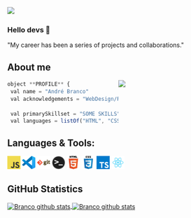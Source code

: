 ![](https://komarev.com/ghpvc/?username=drero&color=blue)
### Hello devs 👋
"My career has been a series of projects and collaborations."

## About me

<img align="right" width="250" src="https://i2.wp.com/allhtaccess.info/wp-content/uploads/2018/03/programming.gif?fit=1281%2C716&ssl=1" />

```JavaScript
object **PROFILE** {
 val name = "André Branco"
 val acknowledgements = "WebDesign/FrontEnd"
 
 val primarySkillset = "SOME SKILLS"
 val languages = listOf("HTML", "CSS", "JavaScript", "TypeScript", "React") }
```

## **Languages & Tools:**  

<code><img height="30" src="https://raw.githubusercontent.com/github/explore/80688e429a7d4ef2fca1e82350fe8e3517d3494d/topics/javascript/javascript.png"></code>
<code><img height="30" src="https://raw.githubusercontent.com/github/explore/80688e429a7d4ef2fca1e82350fe8e3517d3494d/topics/visual-studio-code/visual-studio-code.png"></code>
<code><img height="30" src="https://raw.githubusercontent.com/github/explore/80688e429a7d4ef2fca1e82350fe8e3517d3494d/topics/git/git.png"></code>
<code><img height="30" src="https://raw.githubusercontent.com/github/explore/80688e429a7d4ef2fca1e82350fe8e3517d3494d/topics/terminal/terminal.png"></code>
<code><img height="30" src="https://raw.githubusercontent.com/github/explore/80688e429a7d4ef2fca1e82350fe8e3517d3494d/topics/html/html.png"></code>
<code><img height="30" src="https://raw.githubusercontent.com/github/explore/80688e429a7d4ef2fca1e82350fe8e3517d3494d/topics/css/css.png"></code>
<code><img height="30" src="https://raw.githubusercontent.com/github/explore/80688e429a7d4ef2fca1e82350fe8e3517d3494d/topics/typescript/typescript.png"></code>
<code><img height="30" src="https://raw.githubusercontent.com/github/explore/80688e429a7d4ef2fca1e82350fe8e3517d3494d/topics/react/react.png"></code>

## **GitHub Statistics**
<a href="https://github.com/drero">
<img align="center" src="https://github-readme-stats.vercel.app/api/top-langs/?username=drero&layout=compact&theme=algolia" alt="Branco github stats" />
<img align="center" src="https://github-readme-stats.vercel.app/api?username=drero&layout=compact&show_icons=true&theme=algolia&line_height=27&width=80%" alt="Branco github stats" />
</a>
<br>


